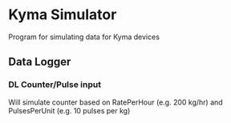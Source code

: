 # Kyma Simulator
Program for simulating data for Kyma devices

## Data Logger

### DL Counter/Pulse input
Will simulate counter based on RatePerHour (e.g. 200 kg/hr) and PulsesPerUnit (e.g. 10 pulses per kg)
